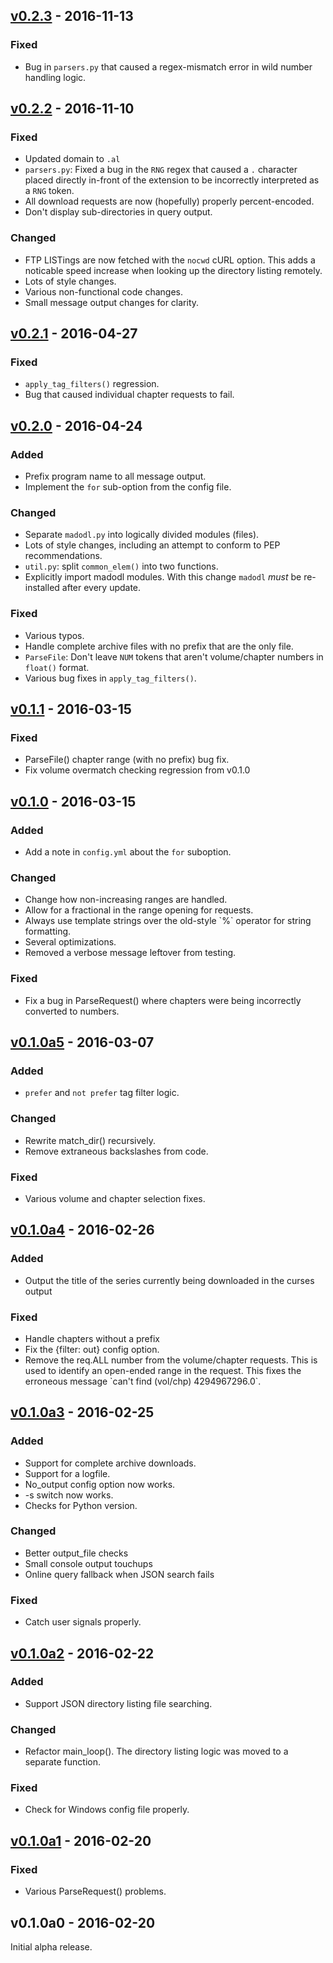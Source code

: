 ## [v0.2.3] - 2016-11-13
### Fixed
* Bug in `parsers.py` that caused a regex-mismatch error in wild number handling logic.

## [v0.2.2] - 2016-11-10
### Fixed
* Updated domain to `.al`
* `parsers.py`: Fixed a bug in the `RNG` regex that caused a `.` character placed directly in-front of the extension to be incorrectly interpreted as a `RNG` token.
* All download requests are now (hopefully) properly percent-encoded.
* Don't display sub-directories in query output.

### Changed
* FTP LISTings are now fetched with the `nocwd` cURL option. This adds a noticable speed increase when looking up the directory listing remotely.
* Lots of style changes.
* Various non-functional code changes.
* Small message output changes for clarity.

## [v0.2.1] - 2016-04-27
### Fixed
* `apply_tag_filters()` regression.
* Bug that caused individual chapter requests to fail.

## [v0.2.0] - 2016-04-24
### Added
* Prefix program name to all message output.
* Implement the `for` sub-option from the config file.

### Changed
* Separate `madodl.py` into logically divided modules (files).
* Lots of style changes, including an attempt to conform to PEP recommendations.
* `util.py`: split `common_elem()` into two functions.
* Explicitly import madodl modules. With this change `madodl` _must_ be re-installed after every update.

### Fixed
* Various typos.
* Handle complete archive files with no prefix that are the only file.
* `ParseFile`: Don't leave `NUM` tokens that aren't volume/chapter numbers in `float()` format.
* Various bug fixes in `apply_tag_filters()`.

## [v0.1.1] - 2016-03-15
### Fixed
* ParseFile() chapter range (with no prefix) bug fix.
* Fix volume overmatch checking regression from v0.1.0

## [v0.1.0] - 2016-03-15
### Added
* Add a note in `config.yml` about the `for` suboption.

### Changed
* Change how non-increasing ranges are handled.
* Allow for a fractional in the range opening for requests.
* Always use template strings over the old-style \`%\` operator for string formatting.
* Several optimizations.
* Removed a verbose message leftover from testing.

### Fixed
* Fix a bug in ParseRequest() where chapters were being incorrectly converted to numbers.

## [v0.1.0a5] - 2016-03-07
### Added
* `prefer` and `not prefer` tag filter logic.

### Changed
* Rewrite match\_dir() recursively.
* Remove extraneous backslashes from code.

### Fixed
* Various volume and chapter selection fixes.

## [v0.1.0a4] - 2016-02-26
### Added
* Output the title of the series currently being downloaded in the curses output

### Fixed
* Handle chapters without a prefix
* Fix the {filter: out} config option.
* Remove the req.ALL number from the volume/chapter requests. This is used
to identify an open-ended range in the request. This fixes the erroneous
message \`can't find (vol/chp) 4294967296.0\`.

## [v0.1.0a3] - 2016-02-25
### Added
* Support for complete archive downloads.
* Support for a logfile.
* No\_output config option now works.
* -s switch now works.
* Checks for Python version.

### Changed
* Better output\_file checks
* Small console output touchups
* Online query fallback when JSON search fails

### Fixed
* Catch user signals properly.

## [v0.1.0a2] - 2016-02-22
### Added
* Support JSON directory listing file searching.

### Changed
* Refactor main\_loop(). The directory listing logic was moved to a separate
function.

### Fixed
* Check for Windows config file properly.

## [v0.1.0a1] - 2016-02-20
### Fixed
* Various ParseRequest() problems.

## v0.1.0a0 - 2016-02-20
Initial alpha release.

[v0.2.3]: https://github.com/miezak/madodl/compare/v0.2.2...v0.2.3
[v0.2.2]: https://github.com/miezak/madodl/compare/v0.2.1...v0.2.2
[v0.2.1]: https://github.com/miezak/madodl/compare/v0.2.0...v0.2.1
[v0.2.0]: https://github.com/miezak/madodl/compare/v0.1.1...v0.2.0
[v0.1.1]: https://github.com/miezak/madodl/compare/v0.1.0...v0.1.1
[v0.1.0]: https://github.com/miezak/madodl/compare/v0.1.0a5...v0.1.0
[v0.1.0a5]: https://github.com/miezak/madodl/compare/v0.1.0a4...v0.1.0a5
[v0.1.0a4]: https://github.com/miezak/madodl/compare/v0.1.0a3...v0.1.0a4
[v0.1.0a3]: https://github.com/miezak/madodl/compare/v0.1.0a2...v0.1.0a3
[v0.1.0a2]: https://github.com/miezak/madodl/compare/v0.1.0a1...v0.1.0a2
[v0.1.0a1]: https://github.com/miezak/madodl/compare/v0.1.0a0...v0.1.0a1
